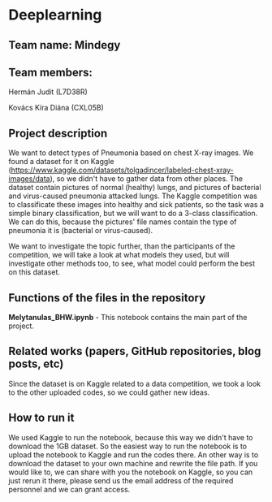 # Deeplearning

## Team name: Mindegy

## Team members:

Hermán Judit (L7D38R)

Kovács Kíra Diána (CXL05B)

## Project description

We want to detect types of Pneumonia based on chest X-ray images. We found a dataset for it on Kaggle (https://www.kaggle.com/datasets/tolgadincer/labeled-chest-xray-images/data), so we didn't have to gather data from other places. The dataset contain pictures of normal (healthy) lungs, and pictures of bacterial and virus-caused pneumonia attacked lungs. The Kaggle competition was to classificate these images into healthy and sick patients, so the task was a simple binary classification, but we will want to do a 3-class classification. We can do this, because the pictures' file names contain the type of pneumonia it is (bacterial or virus-caused).

We want to investigate the topic further, than the participants of the competition, we will take a look at what models they used, but will investigate other methods too, to see, what model could perform the best on this dataset.

## Functions of the files in the repository

**Melytanulas_BHW.ipynb** - This notebook contains the main part of the project.

## Related works (papers, GitHub repositories, blog posts, etc)

Since the dataset is on Kaggle related to a data competition, we took a look to the other uploaded codes, so we could gather new ideas.

## How to run it

We used Kaggle to run the notebook, because this way we didn't have to download the 1GB dataset. So the easiest way to run the notebook is to upload the notebook to Kaggle and run the codes there. An other way is to download the dataset to your own machine and rewrite the file path. If you would like to, we can share with you the notebook on Kaggle, so you can just rerun it there, please send us the email address of the required personnel and we can grant access.
